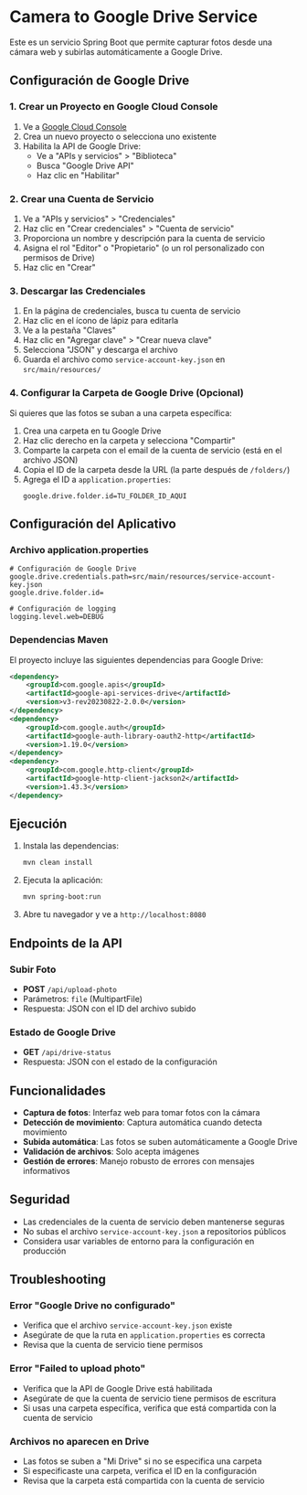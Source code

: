 # Camera to Google Drive Service

Este es un servicio Spring Boot que permite capturar fotos desde una cámara web y subirlas automáticamente a Google Drive.

## Configuración de Google Drive

### 1. Crear un Proyecto en Google Cloud Console

1. Ve a [Google Cloud Console](https://console.cloud.google.com/)
2. Crea un nuevo proyecto o selecciona uno existente
3. Habilita la API de Google Drive:
   - Ve a "APIs y servicios" > "Biblioteca"
   - Busca "Google Drive API"
   - Haz clic en "Habilitar"

### 2. Crear una Cuenta de Servicio

1. Ve a "APIs y servicios" > "Credenciales"
2. Haz clic en "Crear credenciales" > "Cuenta de servicio"
3. Proporciona un nombre y descripción para la cuenta de servicio
4. Asigna el rol "Editor" o "Propietario" (o un rol personalizado con permisos de Drive)
5. Haz clic en "Crear"

### 3. Descargar las Credenciales

1. En la página de credenciales, busca tu cuenta de servicio
2. Haz clic en el ícono de lápiz para editarla
3. Ve a la pestaña "Claves"
4. Haz clic en "Agregar clave" > "Crear nueva clave"
5. Selecciona "JSON" y descarga el archivo
6. Guarda el archivo como `service-account-key.json` en `src/main/resources/`

### 4. Configurar la Carpeta de Google Drive (Opcional)

Si quieres que las fotos se suban a una carpeta específica:

1. Crea una carpeta en tu Google Drive
2. Haz clic derecho en la carpeta y selecciona "Compartir"
3. Comparte la carpeta con el email de la cuenta de servicio (está en el archivo JSON)
4. Copia el ID de la carpeta desde la URL (la parte después de `/folders/`)
5. Agrega el ID a `application.properties`:
   ```properties
   google.drive.folder.id=TU_FOLDER_ID_AQUI
   ```

## Configuración del Aplicativo

### Archivo application.properties

```properties
# Configuración de Google Drive
google.drive.credentials.path=src/main/resources/service-account-key.json
google.drive.folder.id=

# Configuración de logging
logging.level.web=DEBUG
```

### Dependencias Maven

El proyecto incluye las siguientes dependencias para Google Drive:

```xml
<dependency>
    <groupId>com.google.apis</groupId>
    <artifactId>google-api-services-drive</artifactId>
    <version>v3-rev20230822-2.0.0</version>
</dependency>
<dependency>
    <groupId>com.google.auth</groupId>
    <artifactId>google-auth-library-oauth2-http</artifactId>
    <version>1.19.0</version>
</dependency>
<dependency>
    <groupId>com.google.http-client</groupId>
    <artifactId>google-http-client-jackson2</artifactId>
    <version>1.43.3</version>
</dependency>
```

## Ejecución

1. Instala las dependencias:
   ```bash
   mvn clean install
   ```

2. Ejecuta la aplicación:
   ```bash
   mvn spring-boot:run
   ```

3. Abre tu navegador y ve a `http://localhost:8080`

## Endpoints de la API

### Subir Foto
- **POST** `/api/upload-photo`
- Parámetros: `file` (MultipartFile)
- Respuesta: JSON con el ID del archivo subido

### Estado de Google Drive
- **GET** `/api/drive-status`
- Respuesta: JSON con el estado de la configuración

## Funcionalidades

- **Captura de fotos**: Interfaz web para tomar fotos con la cámara
- **Detección de movimiento**: Captura automática cuando detecta movimiento
- **Subida automática**: Las fotos se suben automáticamente a Google Drive
- **Validación de archivos**: Solo acepta imágenes
- **Gestión de errores**: Manejo robusto de errores con mensajes informativos

## Seguridad

- Las credenciales de la cuenta de servicio deben mantenerse seguras
- No subas el archivo `service-account-key.json` a repositorios públicos
- Considera usar variables de entorno para la configuración en producción

## Troubleshooting

### Error "Google Drive no configurado"
- Verifica que el archivo `service-account-key.json` existe
- Asegúrate de que la ruta en `application.properties` es correcta
- Revisa que la cuenta de servicio tiene permisos

### Error "Failed to upload photo"
- Verifica que la API de Google Drive está habilitada
- Asegúrate de que la cuenta de servicio tiene permisos de escritura
- Si usas una carpeta específica, verifica que está compartida con la cuenta de servicio

### Archivos no aparecen en Drive
- Las fotos se suben a "Mi Drive" si no se especifica una carpeta
- Si especificaste una carpeta, verifica el ID en la configuración
- Revisa que la carpeta está compartida con la cuenta de servicio
